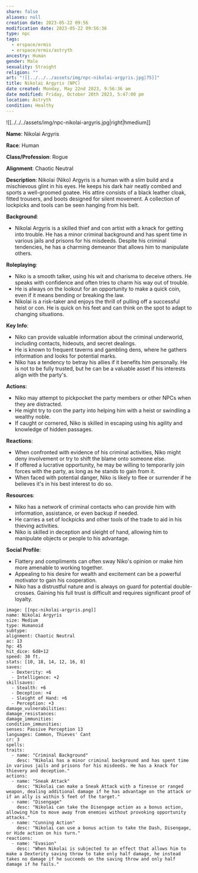 ```yaml
---
share: false
aliases: null
creation date: 2023-05-22 09:56
modification date: 2023-05-22 09:56:36
type: npc
tags:
  - erspace/ermis
  - erspace/ermis/astryth
ancestry: Human
gender: Male
sexuality: Straight
religion: ""
art: "![[../../../assets/img/npc-nikolai-argyris.jpg|75]]"
title: Nikolai Argyris (NPC)
date created: Monday, May 22nd 2023, 9:56:36 am
date modified: Friday, October 20th 2023, 5:47:00 pm
location: Astryth
condition: Healthy
---
```


![[../../../assets/img/npc-nikolai-argyris.jpg|right|hmedium]]

**Name**: Nikolai Argyris

**Race**: Human

**Class/Profession**: Rogue

**Alignment**: Chaotic Neutral

**Description**: Nikolai (Niko) Argyris is a human with a slim build and a mischievous glint in his eyes. He keeps his dark hair neatly combed and sports a well-groomed goatee. His attire consists of a black leather cloak, fitted trousers, and boots designed for silent movement. A collection of lockpicks and tools can be seen hanging from his belt.

**Background**:

- Nikolai Argyris is a skilled thief and con artist with a knack for getting into trouble. He has a minor criminal background and has spent time in various jails and prisons for his misdeeds. Despite his criminal tendencies, he has a charming demeanor that allows him to manipulate others.

**Roleplaying**:

- Niko is a smooth talker, using his wit and charisma to deceive others. He speaks with confidence and often tries to charm his way out of trouble.
- He is always on the lookout for an opportunity to make a quick coin, even if it means bending or breaking the law.
- Nikolai is a risk-taker and enjoys the thrill of pulling off a successful heist or con. He is quick on his feet and can think on the spot to adapt to changing situations.

**Key Info**:

- Niko can provide valuable information about the criminal underworld, including contacts, hideouts, and secret dealings.
- He is known to frequent taverns and gambling dens, where he gathers information and looks for potential marks.
- Niko has a tendency to betray his allies if it benefits him personally. He is not to be fully trusted, but he can be a valuable asset if his interests align with the party's.

**Actions**:

- Niko may attempt to pickpocket the party members or other NPCs when they are distracted.
- He might try to con the party into helping him with a heist or swindling a wealthy noble.
- If caught or cornered, Niko is skilled in escaping using his agility and knowledge of hidden passages.

**Reactions**:

- When confronted with evidence of his criminal activities, Niko might deny involvement or try to shift the blame onto someone else.
- If offered a lucrative opportunity, he may be willing to temporarily join forces with the party, as long as he stands to gain from it.
- When faced with potential danger, Niko is likely to flee or surrender if he believes it's in his best interest to do so.

**Resources**:

- Niko has a network of criminal contacts who can provide him with information, assistance, or even backup if needed.
- He carries a set of lockpicks and other tools of the trade to aid in his thieving activities.
- Niko is skilled in deception and sleight of hand, allowing him to manipulate objects or people to his advantage.

**Social Profile**:

- Flattery and compliments can often sway Niko's opinion or make him more amenable to working together.
- Appealing to his desire for wealth and excitement can be a powerful motivator to gain his cooperation.
- Niko has a distrustful nature and is always on guard for potential double-crosses. Gaining his full trust is difficult and requires significant proof of loyalty.

```statblock
image: [[npc-nikolai-argyris.png]]
name: Nikolai Argyris
size: Medium
type: Humanoid
subtype: 
alignment: Chaotic Neutral
ac: 13
hp: 45
hit_dice: 6d8+12
speed: 30 ft.
stats: [10, 18, 14, 12, 16, 8]
saves:
  - Dexterity: +6
  - Intelligence: +2
skillsaves:
  - Stealth: +6
  - Deception: +4
  - Sleight of Hand: +6
  - Perception: +3
damage_vulnerabilities: 
damage_resistances: 
damage_immunities: 
condition_immunities: 
senses: Passive Perception 13
languages: Common, Thieves' Cant
cr: 3
spells:
traits:
  - name: "Criminal Background"
    desc: "Nikolai has a minor criminal background and has spent time in various jails and prisons for his misdeeds. He has a knack for thievery and deception."
actions:
  - name: "Sneak Attack"
    desc: "Nikolai can make a Sneak Attack with a finesse or ranged weapon, dealing additional damage if he has advantage on the attack or if an ally is within 5 feet of the target."
  - name: "Disengage"
    desc: "Nikolai can take the Disengage action as a bonus action, allowing him to move away from enemies without provoking opportunity attacks."
  - name: "Cunning Action"
    desc: "Nikolai can use a bonus action to take the Dash, Disengage, or Hide action on his turn."
reactions:
  - name: "Evasion"
    desc: "When Nikolai is subjected to an effect that allows him to make a Dexterity saving throw to take only half damage, he instead takes no damage if he succeeds on the saving throw and only half damage if he fails."

```
